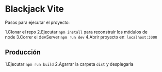 # Blackjack Vite

Pasos para ejecutar el proyecto:

1.Clonar el repo
2.Ejecutar ```npm install``` para reconstruir los módulos de node
3.Correr el devServer ```npm run dev```
4.Abrir proyecto en: ```localhost:3000```

## Producción
1.Ejecutar ```npm run build```
2.Agarrar la carpeta ```dist``` y desplegarla
